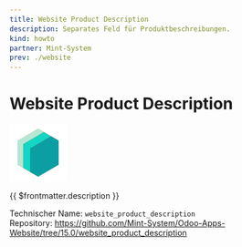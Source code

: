 ```yaml
---
title: Website Product Description
description: Separates Feld für Produktbeschreibungen.
kind: howto
partner: Mint-System
prev: ./website
---
```


# Website Product Description

![icon_oms_box](attachments/icons_odoo_mint_system.png)

{{ $frontmatter.description }}

Technischer Name: `website_product_description`\
Repository: <https://github.com/Mint-System/Odoo-Apps-Website/tree/15.0/website_product_description>
